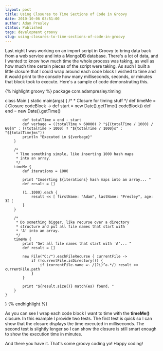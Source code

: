 ```yaml
---
layout: post
title: Using Closures to Time Sections of Code in Groovy
date: 2010-10-06 03:51:00
author: Adam Presley
status: Published
tags: development groovy
slug: using-closures-to-time-sections-of-code-in-groovy
---
```


Last night I was working on an import script in Groovy to bring data
back from a web service and into a MongoDB database. There's a lot of
data, and I wanted to know how much time the whole process was taking,
as well as how much time certain pieces of the script were taking. As
such I built a little closure that I could wrap around each code block I
wished to time and it would print to the console how many milliseconds,
seconds, or minutes that block took to execute. Here's a sample of code
demonstrating this.

{% highlight groovy %}
package com.adampresley.timing

class Main {
	static main(args) {
		/*
		 * Closure for timing stuff
		 */
		def timeMe = { Closure codeBlock ->
			def start = new Date().getTime()
			codeBlock()
			def end = new Date().getTime()

			def totalTime = end - start
			def verbage = ((totalTime > 60000) ? "${(totalTime / 1000) / 60}m" : ((totalTime > 1000) ? "${totalTime / 1000}s" : "${totalTime}ms"))
			println "Executed in ${verbage}"
		}

		/*
		 * Time something simple, like inserting 1000 hash maps
		 * into an array.
		 */
		timeMe {
			def iterations = 1000

			print "Inserting ${iterations} hash maps into an array... "
			def result = []

			(1..1000).each {
				result << [ firstName: "Adam", lastName: "Presley", age: 32 ]
			}
		}

		/*
		 * Do something bigger, like recurse over a directory
		 * structure and put all file names that start with
		 * 'A' into an array.
		 */
		timeMe {
			print "Get all file names that start with 'A'... "
			def result = []

			new File("C:/").eachFileRecurse { currentFile ->
				if (!currentFile.isDirectory()) {
					if (currentFile.name =~ /(?i)^a.*/) result << currentFile.path
				}
			}

			print "${result.size()} match(es) found. "
		}
	}
}
{% endhighlight %}

As you can see I wrap each code block I want to time with the
**timeMe()** closure. In this example I provide two tests. The first
test is quick so I can show that the closure displays the time executed
in milliseconds. The second test is slightly longer so I can show the
closure is still smart enough to show the execution time in minutes.

And there you have it. That's some groovy coding yo! Happy coding!
